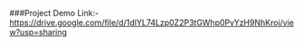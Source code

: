 
###Project Demo Link:-
https://drive.google.com/file/d/1dIYL74Lzp0Z2P3tGWhp0PvYzH9NhKroj/view?usp=sharing
